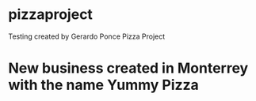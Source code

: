 # pizzaproject
Testing created by Gerardo Ponce Pizza Project

# New business created in Monterrey with the name Yummy Pizza
